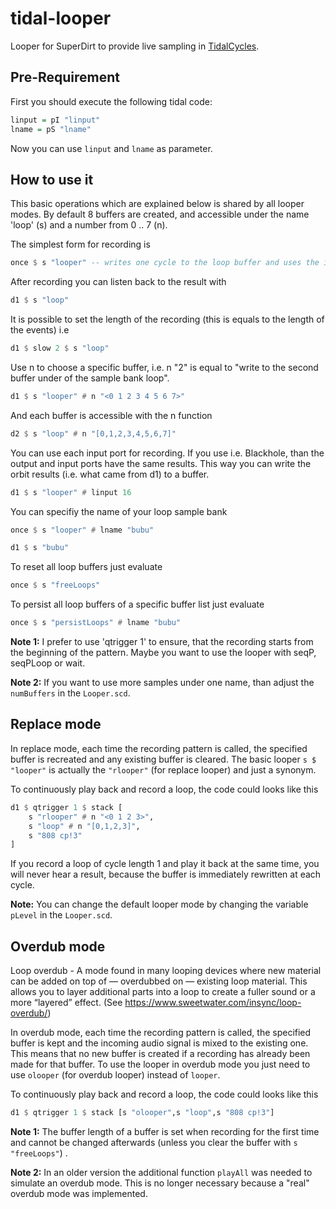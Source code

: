 # tidal-looper
Looper for SuperDirt to provide live sampling in [TidalCycles](https://github.com/tidalcycles/Tidal).

## Pre-Requirement

First you should execute the following tidal code:

```haskell
linput = pI "linput"
lname = pS "lname"
```

Now you can use `linput` and `lname` as parameter.

## How to use it

This basic operations which are explained below is shared by all looper modes. By default 8 buffers are created, and accessible under the name 'loop' (s) and a number from 0 .. 7 (n).

The simplest form for recording is

```haskell
once $ s "looper" -- writes one cycle to the loop buffer and uses the input port 0 and the sample number 0
```

After recording you can listen back to the result with

```haskell
d1 $ s "loop"
```

It is possible to set the length of the recording (this is equals to the length of the events) i.e

```haskell
d1 $ slow 2 $ s "loop"
```

Use n to choose a specific buffer, i.e. n "2" is equal to "write to the second buffer under of the sample bank loop".

```haskell
d1 $ s "looper" # n "<0 1 2 3 4 5 6 7>"
```

And each buffer is accessible with the n function

```haskell
d2 $ s "loop" # n "[0,1,2,3,4,5,6,7]"
```

You can use each input port for recording. If you use i.e. Blackhole, than the output and input ports have the same results. This way you can write the orbit results (i.e. what came from d1) to a buffer.

```haskell
d1 $ s "looper" # linput 16
```

You can specifiy the name of your loop sample bank

``` haskell
once $ s "looper" # lname "bubu"

d1 $ s "bubu"
```

To reset all loop buffers just evaluate

```haskell
once $ s "freeLoops"
```

To persist all loop buffers of a specific buffer list just evaluate

```haskell
once $ s "persistLoops" # lname "bubu"
```

**Note 1:** I prefer to use 'qtrigger 1' to ensure, that the recording starts from the beginning of the pattern.
Maybe you want to use the looper with seqP, seqPLoop or wait.

**Note 2:** If you want to use more samples under one name, than adjust the `numBuffers` in the `Looper.scd`.

## Replace mode

In replace mode, each time the recording pattern is called, the specified buffer is recreated and any existing buffer is cleared. The basic looper `s $ "looper"` is actually the `"rlooper"` (for replace looper) and just a synonym. 

To continuously play back and record a loop, the code could looks like this

```haskell
d1 $ qtrigger 1 $ stack [
    s "rlooper" # n "<0 1 2 3>",
    s "loop" # n "[0,1,2,3]",
    s "808 cp!3"
]
```

If you record a loop of cycle length 1 and play it back at the same time, you will never hear a result, because the buffer is immediately rewritten at each cycle.

**Note:** You can change the default looper mode by changing the variable `pLevel` in the `Looper.scd`.

## Overdub mode

Loop overdub - A  mode found in many looping devices where new material can be added on top of — overdubbed on — existing loop material. This allows you to layer additional parts into a loop to create a fuller sound or a more “layered” effect. (See https://www.sweetwater.com/insync/loop-overdub/)

In overdub mode, each time the recording pattern is called, the specified buffer is kept and the incoming audio signal is mixed to the existing one. This means that no new buffer is created if a recording has already been made for that buffer. To use the looper in overdub mode you just need to use `olooper` (for overdub looper) instead of `looper`.

To continuously play back and record a loop, the code could looks like this

```haskell
d1 $ qtrigger 1 $ stack [s "olooper",s "loop",s "808 cp!3"] 
```

**Note 1:** The buffer length of a buffer is set when recording for the first time and cannot be changed afterwards (unless you clear the buffer with `s "freeLoops"`) .

**Note 2:** In an older version the additional function `playAll` was needed to simulate an overdub mode. This is no longer necessary because a "real" overdub mode was implemented.



